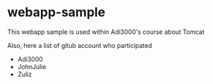 # webapp-sample

This webapp sample is used within Adi3000's course about Tomcat

Also, here a list of gitub account who participated

* Adi3000
* JohnJulie
* Zuliz
